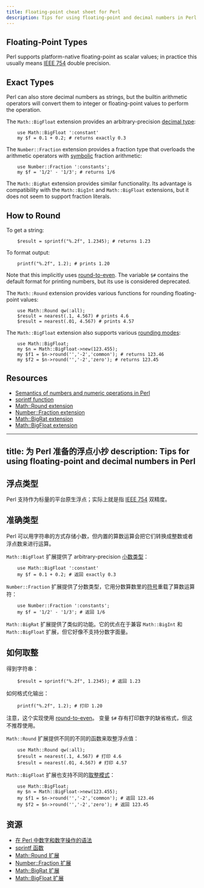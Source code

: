```yaml
--- 
title: Floating-point cheat sheet for Perl
description: Tips for using floating-point and decimal numbers in Perl
--- 
```


Floating-Point Types
--------
Perl supports platform-native floating-point as scalar values; in practice this usually means [IEEE 754](/formats/fp/) double precision.

Exact Types
-------------
Perl can also store decimal numbers as strings, but the builtin arithmetic operators will convert them to integer or floating-point values to perform the operation.

The <code>Math::BigFloat</code> extension provides an arbitrary-precision [decimal type](/formats/exact/):

		use Math::BigFloat ':constant'
		my $f = 0.1 + 0.2; # returns exactly 0.3
		
The <code>Number::Fraction</code> extension provides a fraction type that overloads the arithmetic operators with [symbolic](/formats/exact/) fraction arithmetic:

		use Number::Fraction ':constants';
		my $f = '1/2' - '1/3'; # returns 1/6
		
The <code>Math::BigRat</code> extension provides similar functionality. Its advantage is compatibility with the
<code>Math::BigInt</code> and <code>Math::BigFloat</code> extensions, but it does not seem to support fraction literals.

How to Round
------------
To get a string:

		$result = sprintf("%.2f", 1.2345); # returns 1.23 
		
To format output:

		printf("%.2f", 1.2); # prints 1.20
		
Note that this implicitly uses [round-to-even](/errors/rounding/). The variable <code>$#</code> contains the default format for printing numbers, but its use is considered deprecated.

The <code>Math::Round</code> extension provides various functions for rounding floating-point values:

		use Math::Round qw(:all);
		$result = nearest(.1, 4.567) # prints 4.6
		$result = nearest(.01, 4.567) # prints 4.57
		
The <code>Math::BigFloat</code> extension also supports various [rounding modes](/errors/rounding/):

		use Math::BigFloat;
		my $n = Math::BigFloat->new(123.455);
		my $f1 = $n->round('','-2','common'); # returns 123.46
		my $f2 = $n->round('','-2','zero'); # returns 123.45

Resources 
---------
* [Semantics of numbers and numeric operations in Perl](http://perldoc.perl.org/perlnumber.html)
* [sprintf function](http://perldoc.perl.org/functions/sprintf.html)
* [Math::Round extension](http://search.cpan.org/dist/Math-Round/Round.pm)
* [Number::Fraction extension](http://search.cpan.org/~davecross/Number-Fraction-1.13/lib/Number/Fraction.pm)
* [Math::BigRat extension](http://search.cpan.org/~flora/Math-BigRat-0.26/lib/Math/BigRat.pm)
* [Math::BigFloat extension](http://search.cpan.org/~flora/Math-BigInt-1.95/lib/Math/BigFloat.pm)


--- 
title: 为 Perl 准备的浮点小抄
description: Tips for using floating-point and decimal numbers in Perl
--- 

浮点类型
--------
Perl 支持作为标量的平台原生浮点；实际上就是指 [IEEE 754](/formats/fp/) 双精度。

准确类型
-------------
Perl 可以用字符串的方式存储小数，但内置的算数运算会把它们转换成整数或者浮点数来进行运算。

<code>Math::BigFloat</code> 扩展提供了 arbitrary-precision [小数类型](/formats/exact/)：

		use Math::BigFloat ':constant'
		my $f = 0.1 + 0.2; # 返回 exactly 0.3

<code>Number::Fraction</code> 扩展提供了分数类型，它用分数算数里的[符号](/formats/exact/)重载了算数运算符：

		use Number::Fraction ':constants';
		my $f = '1/2' - '1/3'; # 返回 1/6

<code>Math::BigRat</code> 扩展提供了类似的功能。它的优点在于兼容 <code>Math::BigInt</code> 和 <code>Math::BigFloat</code> 扩展，但它好像不支持分数字面量。

如何取整
------------
得到字符串：

		$result = sprintf("%.2f", 1.2345); # 返回 1.23

如何格式化输出：

		printf("%.2f", 1.2); # 打印 1.20

注意，这个实现使用 [round-to-even](/errors/rounding/)。 变量 <code>$#</code> 存有打印数字的缺省格式，但这不推荐使用。

<code>Math::Round</code> 扩展提供不同的不同的函数来取整浮点值：

		use Math::Round qw(:all);
		$result = nearest(.1, 4.567) # 打印 4.6
		$result = nearest(.01, 4.567) # 打印 4.57

<code>Math::BigFloat</code> 扩展也支持不同的[取整模式](/errors/rounding/)：

		use Math::BigFloat;
		my $n = Math::BigFloat->new(123.455);
		my $f1 = $n->round('','-2','common'); # 返回 123.46
		my $f2 = $n->round('','-2','zero'); # 返回 123.45

资源
---------
* [在 Perl 中数字和数字操作的语法](http://perldoc.perl.org/perlnumber.html)
* [sprintf 函数](http://perldoc.perl.org/functions/sprintf.html)
* [Math::Round 扩展](http://search.cpan.org/dist/Math-Round/Round.pm)
* [Number::Fraction 扩展](http://search.cpan.org/~davecross/Number-Fraction-1.13/lib/Number/Fraction.pm)
* [Math::BigRat 扩展](http://search.cpan.org/~flora/Math-BigRat-0.26/lib/Math/BigRat.pm)
* [Math::BigFloat 扩展](http://search.cpan.org/~flora/Math-BigInt-1.95/lib/Math/BigFloat.pm)
